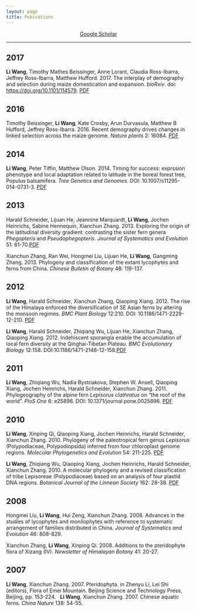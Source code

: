```yaml
---
layout: page
title: Pubications
---
```


<div align="center">
<a href="https://scholar.google.com/citations?hl=en&user=yGEvdz0AAAAJ&view_op=list_works&sortby=pubdate" target="_blank">Google Scholar</a>
</div>

----
## 2017
**Li Wang**, Timothy Mathes Beissinger, Anne Lorant, Claudia Ross-Ibarra, Jeffrey Ross-Ibarra, Matthew Hufford. 2017. The interplay of demography and selection during maize domestication and expansion. _bioRxiv_. doi: https://doi.org/10.1101/114579. [PDF](files/wang2017BioRxiv.pdf)

## 2016
Timothy Beissinger, **Li Wang**, Kate Crosby, Arun Durvasula, Matthew B Hufford, Jeffrey Ross-Ibarra. 2016. Recent demography drives changes in linked selection across the maize genome. _Nature plants_ 2: 16084. [PDF](files/Beissinger2016.pdf)

## 2014
**Li Wang**, Peter Tiffin, Matthew Olson. 2014. Timing for success: exprssion phenotype and local adaptation related to latitude in the boreal forest tree, Populus balsamifera. _Tree Genetics and Genomes_. DOI: 10.1007/s11295-014-0731-3. [PDF](files/wang2014populus.pdf)

## 2013
Harald Schneider, Lijuan He, Jeannine Marquardt, **Li Wang**, Jochen Heinrichs, Sabine Hennequin, Xianchun Zhang. 2013. Exploring the origin of the latitudinal diversity gradient: contrasting the sister fern genera _Phegopteris_ and _Pseudophegopteris_. _Journal of Systematics and Evolution_ 51: 61-70.[PDF](files/Schneider2013.pdf)

Xianchun Zhang, Ran Wei, Hongmei Liu, Lijuan He, **Li Wang**, Gangming Zhang. 2013. Phylogeny and classification of the extant lycophytes and ferns from China. _Chinese Bulletin of Botany_ 48: 119-137.

## 2012
**Li Wang**, Harald Schneider, Xianchun Zhang, Qiaoping Xiang. 2012. The rise of the Himalaya enforced the diversification of SE Asian ferns by altering the monsoon regimes. _BMC Plant Biology_ 12:210. DOI: 10.1186/1471-2229-12-210. [PDF](files/wang2012RiseHimalaya.pdf)

**Li Wang**, Harald Schneider, Zhiqiang Wu, Lijuan He, Xianchun Zhang, Qiaoping Xiang. 2012. Indehiscent sporangia enable the accumulation of local fern diversity at the Qinghai-Tibetan Plateau. _BMC Evolutionary Biology_ 12:158. DOI:10.1186/1471-2148-12-158.[PDF](files/wang2012indehiscentSporangia.pdf)

## 2011
**Li Wang**, Zhiqiang Wu, Nadia Bystriakova, Stephen W. Ansell, Qiaoping Xiang, Jochen Heinrichs, Harald Schneider, Xianchun Zhang. 2011. Phylogeography of the alpine fern _Lepisorus clathratus_ on “the roof of the world”. _PloS One_ 6: e25896. DOI: 10.1371/journal.pone.0025896. [PDF](files/wang2014populus.pdf)

## 2010
**Li Wang**, Xinping Qi, Qiaoping Xiang, Jochen Heinrichs, Harald Schneider, Xianchun Zhang. 2010. Phylogeny of the paleotropical fern genus _Lepisorus_ (Polypodiaceae, Polypodiopsida) inferred from four chloroplast genome regions. _Molecular Phylogenetics and Evolution_ 54: 211-225. [PDF](files/wang2010MPE.pdf)

**Li Wang**, Zhiqiang Wu, Qiaoping Xiang, Jochen Heinrichs, Harald Schneider, Xianchun Zhang. 2010. A molecular phylogeny and a revised classification of tribe Lepisoreae (Polypodiaceae) based on an analysis of four plastid DNA regions. _Botanical Journal of the Linnean Society_ 162: 28-38. [PDF](files/wang2010Lepisoreae.pdf)

## 2008
Hongmei Liu, **Li Wang**, Hui Zeng, Xianchun Zhang. 2008. Advances in the studies of lycophytes and monilophytes with reference to systematic arrangement of families distributed in China. _Journal of Systematics and Evolution_ 46: 808-829. 

Xianchun Zhang, **Li Wang**, Xinping Qi. 2008. Additions to the pteridophyte flora of Xizang (IV). _Newsletter of Himalayan Botany_ 41: 20-27. 

## 2007  
**Li Wang**, Xianchun Zhang. 2007. Pteridophyta. in Zhenyu Li, Lei Shi (editors), Flora of Emei Mountain. Beijing Science and Technology Press, Beijing, pp. 153-224. 
  
**Li Wang**, Xianchun Zhang. 2007. Chinese aquatic ferns. _China Nature_ 138: 54-55. 



